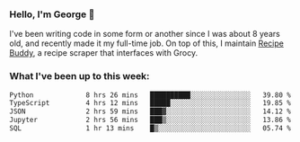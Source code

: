 ### Hello, I'm George 👋

I've been writing code in some form or another since I was about 8 years old, and recently made it my full-time job. On top of this, I maintain [Recipe Buddy](https://github.com/georgegebbett/recipe-buddy), a recipe scraper that interfaces with Grocy.  

<!--
**georgegebbett/georgegebbett** is a ✨ _special_ ✨ repository because its `README.md` (this file) appears on your GitHub profile.

Here are some ideas to get you started:

- 🔭 I’m currently working on ...
- 🌱 I’m currently learning ...
- 👯 I’m looking to collaborate on ...
- 🤔 I’m looking for help with ...
- 💬 Ask me about ...
- 📫 How to reach me: ...
- 😄 Pronouns: ...
- ⚡ Fun fact: ...
-->

### What I've been up to this week:
<!--START_SECTION:waka-->

```txt
Python             8 hrs 26 mins   ██████████░░░░░░░░░░░░░░░   39.80 %
TypeScript         4 hrs 12 mins   █████░░░░░░░░░░░░░░░░░░░░   19.85 %
JSON               2 hrs 59 mins   ███▓░░░░░░░░░░░░░░░░░░░░░   14.12 %
Jupyter            2 hrs 56 mins   ███▒░░░░░░░░░░░░░░░░░░░░░   13.86 %
SQL                1 hr 13 mins    █▒░░░░░░░░░░░░░░░░░░░░░░░   05.74 %
```

<!--END_SECTION:waka-->
